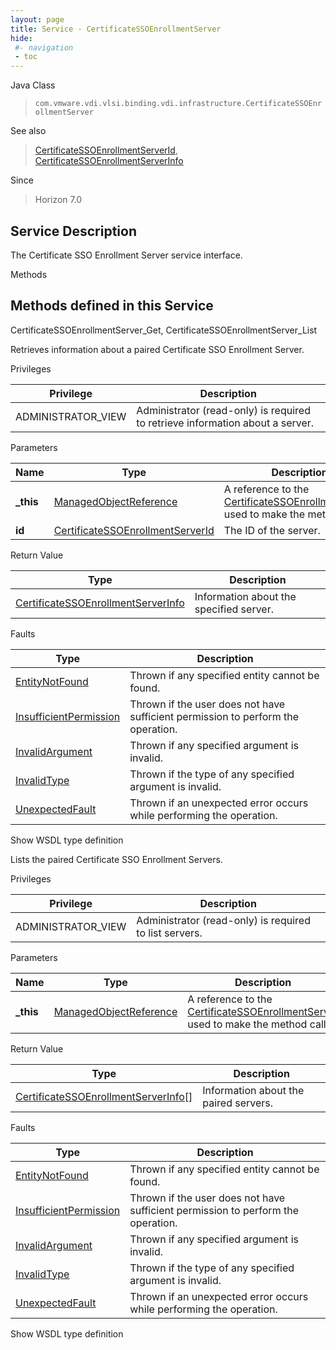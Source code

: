 ```yaml
---
layout: page
title: Service - CertificateSSOEnrollmentServer
hide:
 #- navigation
 - toc
---
```


  
  
  



Java Class  
> `com.vmware.vdi.vlsi.binding.vdi.infrastructure.CertificateSSOEnrollmentServer`

See also  
> [CertificateSSOEnrollmentServerId](vdi.entity.CertificateSSOEnrollmentServerId.md), [CertificateSSOEnrollmentServerInfo](vdi.infrastructure.CertificateSSOEnrollmentServer.CertificateSSOEnrollmentServerInfo.md)

Since  
> Horizon 7.0


  


## Service Description

The Certificate SSO Enrollment Server service interface. 

Methods

Methods defined in this Service   
---  
CertificateSSOEnrollmentServer_Get, CertificateSSOEnrollmentServer_List  
  



Retrieves information about a paired Certificate SSO Enrollment Server. 

Privileges 

Privilege |  Description   
---|---  
ADMINISTRATOR_VIEW|  Administrator (read-only) is required to retrieve information about a server.   
  


Parameters 

Name| Type| Description  
---|---|---  
**_this**| [ManagedObjectReference](vmodl.ManagedObjectReference.md)|  A reference to the [CertificateSSOEnrollmentServer](vdi.infrastructure.CertificateSSOEnrollmentServer.md) used to make the method call.   
**id**| [CertificateSSOEnrollmentServerId](vdi.entity.CertificateSSOEnrollmentServerId.md)|  The ID of the server.   
  
  


Return Value 

Type |  Description   
---|---  
[CertificateSSOEnrollmentServerInfo](vdi.infrastructure.CertificateSSOEnrollmentServer.CertificateSSOEnrollmentServerInfo.md)| Information about the specified server.  
  


Faults 

Type |  Description   
---|---  
[EntityNotFound](vdi.fault.EntityNotFound.md)| Thrown if any specified entity cannot be found.  
[InsufficientPermission](vdi.fault.InsufficientPermission.md)| Thrown if the user does not have sufficient permission to perform the operation.  
[InvalidArgument](vdi.fault.InvalidArgument.md)| Thrown if any specified argument is invalid.  
[InvalidType](vdi.fault.InvalidType.md)| Thrown if the type of any specified argument is invalid.  
[UnexpectedFault](vdi.fault.UnexpectedFault.md)| Thrown if an unexpected error occurs while performing the operation.  
  
Show WSDL type definition

  
  
  



Lists the paired Certificate SSO Enrollment Servers. 

Privileges 

Privilege |  Description   
---|---  
ADMINISTRATOR_VIEW|  Administrator (read-only) is required to list servers.   
  


Parameters 

Name| Type| Description  
---|---|---  
**_this**| [ManagedObjectReference](vmodl.ManagedObjectReference.md)|  A reference to the [CertificateSSOEnrollmentServer](vdi.infrastructure.CertificateSSOEnrollmentServer.md) used to make the method call.   
  


Return Value 

Type |  Description   
---|---  
[CertificateSSOEnrollmentServerInfo[]](vdi.infrastructure.CertificateSSOEnrollmentServer.CertificateSSOEnrollmentServerInfo.md)| Information about the paired servers.  
  


Faults 

Type |  Description   
---|---  
[EntityNotFound](vdi.fault.EntityNotFound.md)| Thrown if any specified entity cannot be found.  
[InsufficientPermission](vdi.fault.InsufficientPermission.md)| Thrown if the user does not have sufficient permission to perform the operation.  
[InvalidArgument](vdi.fault.InvalidArgument.md)| Thrown if any specified argument is invalid.  
[InvalidType](vdi.fault.InvalidType.md)| Thrown if the type of any specified argument is invalid.  
[UnexpectedFault](vdi.fault.UnexpectedFault.md)| Thrown if an unexpected error occurs while performing the operation.  
  
Show WSDL type definition

  
  
  
  
  
  
  
